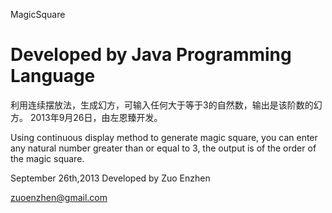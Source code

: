 MagicSquare

Developed by Java Programming Language
============

利用连续摆放法，生成幻方，可输入任何大于等于3的自然数，输出是该阶数的幻方。
2013年9月26日，由左恩臻开发。

Using continuous display method to generate magic square, you can enter any natural number greater than or equal to 3, the output is of the order of the magic square.

September 26th,2013
Developed by Zuo Enzhen

zuoenzhen@gmail.com
